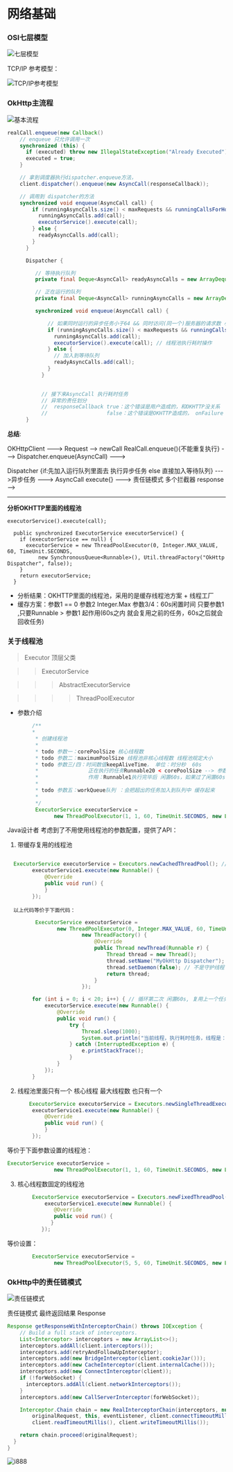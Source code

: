 # 网络基础

### OSI七层模型

![七层模型](./images/READEME_base-1631005221386.png)

TCP/IP 参考模型：

![TCP/IP参考模型](./images/READEME_base-1631005979624.png)

### OkHttp主流程

![基本流程](./images/READEME_base-1631021279863.png)

```java
realCall.enqueue(new Callback()
    // enqueue 只允许调用一次
    synchronized (this) {
      if (executed) throw new IllegalStateException("Already Executed");
      executed = true;
    }

    // 拿到调度器执行dispatcher.enqueue方法，
    client.dispatcher().enqueue(new AsyncCall(responseCallback));

    // 调用到 dispatcher的方法
    synchronized void enqueue(AsyncCall call) {
        if (runningAsyncCalls.size() < maxRequests && runningCallsForHost(call) < maxRequestsPerHost) {
          runningAsyncCalls.add(call);
          executorService().execute(call);
        } else {
          readyAsyncCalls.add(call);
        }
      }

      Dispatcher {

         // 等待执行队列
         private final Deque<AsyncCall> readyAsyncCalls = new ArrayDeque<>();

         // 正在运行的队列
         private final Deque<AsyncCall> runningAsyncCalls = new ArrayDeque<>();

         synchronized void enqueue(AsyncCall call) {

             // 如果同时运行的异步任务小于64 && 同时访问(同一个)服务器的请求数 小于5个 ----> 把运行的任务加入到 运行队列中 然后执行
             if (runningAsyncCalls.size() < maxRequests && runningCallsForHost(call) < maxRequestsPerHost) {
               runningAsyncCalls.add(call);
               executorService().execute(call); // 线程池执行耗时操作
             } else {
               // 加入到等待队列
               readyAsyncCalls.add(call);
             }
           }
           

           // 接下来AsyncCall 执行耗时任务
           // 异常的责任划分
           //  responseCallback true：这个错误是用户造成的，和OKHTTP没关系
           //                   false：这个错误是OKHTTP造成的， onFailure
      }
```

   **总结**:

OKHttpClient ---> Request --> newCall RealCall.enqueue(){不能重复执行} ---> Dispatcher.enqueue(AsyncCall) --->

Dispatcher {if:先加入运行队列里面去 执行异步任务 else 直接加入等待队列} --->异步任务 ---> AsyncCall execute{} --->
责任链模式 多个拦截器 response -->

---
**分析OKHTTP里面的线程池**

```
executorService().execute(call);

  public synchronized ExecutorService executorService() {
    if (executorService == null) {
      executorService = new ThreadPoolExecutor(0, Integer.MAX_VALUE, 60, TimeUnit.SECONDS,
          new SynchronousQueue<Runnable>(), Util.threadFactory("OkHttp Dispatcher", false));
    }
    return executorService;
  }
```

* 分析结果：OKHTTP里面的线程池，采用的是缓存线程池方案 + 线程工厂
* 缓存方案：参数1 == 0
  参数2 Integer.Max
  参数3/4：60s闲置时间 只要参数1 ,只要Runnable > 参数1 起作用(60s之内 就会复用之前的任务，60s之后就会回收任务)


### 关于线程池

>Executor 顶层父类

>>ExecutorService

>>>AbstractExecutorService

>>>>ThreadPoolExecutor

* 参数介绍

```java
        /**
        * 
         * 创建线程池
         * 
         * todo 参数一：corePoolSize 核心线程数
         * todo 参数二：maximumPoolSize 线程池非核心线程数 线程池规定大小
         * todo 参数三/四：时间数值keepAliveTime， 单位：时分秒  60s
         *                正在执行的任务Runnable20 < corePoolSize --> 参数三/参数四 才会起作用
         *                作用：Runnable1执行完毕后 闲置60s，如果过了闲置60s,会回收掉Runnable1任务,，如果在闲置时间60s 复用此线程Runnable1
         *
         * todo 参数五：workQueue队列 ：会把超出的任务加入到队列中 缓存起来
         *
         */
         ExecutorService executorService =
               new ThreadPoolExecutor(1, 1, 60, TimeUnit.SECONDS, new LinkedBlockingDeque<Runnable>());
```

Java设计者 考虑到了不用使用线程池的参数配置，提供了API：
1. 带缓存复用的线程池

```java

  ExecutorService executorService = Executors.newCachedThreadPool(); // 缓存线程池方案
        executorService1.execute(new Runnable() {
            @Override
            public void run() {
            }
        });
```
      以上代码等价于下面代码：
```java
         ExecutorService executorService =
                new ThreadPoolExecutor(0, Integer.MAX_VALUE, 60, TimeUnit.SECONDS, new SynchronousQueue<Runnable>(),
                        new ThreadFactory() {
                            @Override
                            public Thread newThread(Runnable r) {
                                Thread thread = new Thread();
                                thread.setName("MyOkHttp Dispatcher");
                                thread.setDaemon(false); // 不是守护线程
                                return thread;
                            }
                        });

        for (int i = 0; i < 20; i++) { // 循环第二次 闲置60s, 复用上一个任务
            executorService.execute(new Runnable() {
                @Override
                public void run() {
                    try {
                        Thread.sleep(1000);
                        System.out.println("当前线程，执行耗时任务，线程是：" + Thread.currentThread().getName());
                    } catch (InterruptedException e) {
                        e.printStackTrace();
                    }
                }
            });
        }
```
2. 线程池里面只有一个 核心线程 最大线程数 也只有一个
```java
       ExecutorService executorService = Executors.newSingleThreadExecutor(); // 单任务线程池
        executorService1.execute(new Runnable() {
            @Override
            public void run() {
            }
        });
```

等价于下面参数设置的线程池：
```java
ExecutorService executorService =
               new ThreadPoolExecutor(1, 1, 60, TimeUnit.SECONDS, new LinkedBlockingDeque<Runnable>());
```

3. 核心线程数固定的线程池

```java
        ExecutorService executorService = Executors.newFixedThreadPool(5); // 指定固定大小线程池
            executorService1.execute(new Runnable() {
               @Override
               public void run() {
              }
           });
```

等价设置：

```java
        ExecutorService executorService =
               new ThreadPoolExecutor(5, 5, 60, TimeUnit.SECONDS, new LinkedBlockingDeque<Runnable>());
```

### OkHttp中的责任链模式

![责任链模式](./images/READEME_base-1631030053934.png)

责任链模式
最终返回结果 Response
```java
Response getResponseWithInterceptorChain() throws IOException {
    // Build a full stack of interceptors.
    List<Interceptor> interceptors = new ArrayList<>();
    interceptors.addAll(client.interceptors());
    interceptors.add(retryAndFollowUpInterceptor);
    interceptors.add(new BridgeInterceptor(client.cookieJar()));
    interceptors.add(new CacheInterceptor(client.internalCache()));
    interceptors.add(new ConnectInterceptor(client));
    if (!forWebSocket) {
      interceptors.addAll(client.networkInterceptors());
    }
    interceptors.add(new CallServerInterceptor(forWebSocket));

    Interceptor.Chain chain = new RealInterceptorChain(interceptors, null, null, null, 0,
        originalRequest, this, eventListener, client.connectTimeoutMillis(),
        client.readTimeoutMillis(), client.writeTimeoutMillis());

    return chain.proceed(originalRequest);
  }
}
```

![i888](./images/READEME_base-1631032198169.png)


